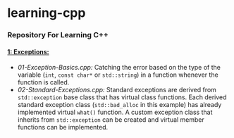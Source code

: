 # learning-cpp

### __Repository For Learning C++__

#### __<ins>1: Exceptions:</ins>__
* _01-Exception-Basics.cpp:_ Catching the error based on the type of the variable (`int`, `const char*` or `std::string`) in a function whenever the function is called.
* _02-Standard-Exceptions.cpp:_ Standard exceptions are derived from `std::exception` base class that has virtual class functions. Each derived standard exception class (`std::bad_alloc` in this example) has already implemented virtual `what()` function. A custom exception class that inherits from `std::exception` can be created and virtual member functions can be implemented.

